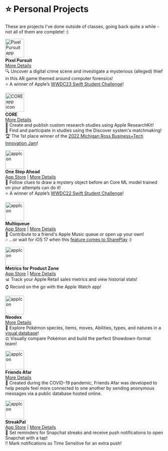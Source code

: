# ⭐️ Personal Projects

These are projects I've done outside of classes, going back quite a while - not all of them are complete! :)

<img src="https://github.com/BaBingoBango/BaBingoBango/assets/40375449/38aad2c2-ac58-4186-922e-8b67ace53f6c" alt="Pixel Pursuit app icon" width="60"/><br>
**Pixel Pursuit**<br>
[More Details](https://github.com/BaBingoBango/Pixel-Pursuit)<br>
🔍 Uncover a digital crime scene and investigate a mysterious (alleged) thief in this AR game themed around computer forensics!<br>
⭐️ A winner of Apple’s [WWDC23 Swift Student Challenge](https://web.archive.org/web/20230404002347/https://developer.apple.com/wwdc23/swift-student-challenge/)!

<img src="https://github.com/BaBingoBango/BaBingoBango/assets/40375449/bad1a550-000f-4c02-b259-593abab8ef84" alt="CORE app icon" width="60"/><br>
**CORE**<br>
[More Details](https://github.com/BaBingoBango/One-Step-Ahead)<br>
🔬 Create and publish custom research studies using Apple ResearchKit!<br>
🔭 Find and participate in studies using the Discover system's matchmaking!<br>
🏆 The 1st place winner of the [2022 Michigan Ross Business+Tech Innovation Jam](https://www.linkedin.com/posts/michigan-ross-business-tech_nocode-uofm-michigan-activity-6999099758757732352-F25F?utm_source=share&utm_medium=member_desktop)!

<img src="https://user-images.githubusercontent.com/40375449/182772451-f79f85d9-38a6-4436-9028-b9c9edc5cbfe.png" alt="appIcon" width="60"/><br>
**One Step Ahead**<br>
[App Store](https://apps.apple.com/us/app/one-step-ahead/id1620737001) | [More Details](https://github.com/BaBingoBango/One-Step-Ahead)<br>
🎨 Follow clues to draw a mystery object before an Core ML model trained on your attempts can do it!<br>
⭐️ A winner of Apple’s [WWDC22 Swift Student Challenge](https://web.archive.org/web/20220405160208/https://developer.apple.com/wwdc22/swift-student-challenge/)!

<img src="https://user-images.githubusercontent.com/40375449/182772604-4ab08608-0f31-41af-844d-75cfcfa29383.png" alt="appIcon" width="60"/><br>
**Multiqueue**<br>
[App Store](https://apps.apple.com/us/app/multiqueue/id1604105691) | [More Details](https://github.com/BaBingoBango/Multiqueue)<br>
🎵 Contribute to a friend's Apple Music queue or open up your own!<br>
🎶 ...or wait for iOS 17 when this [feature comes to SharePlay](https://9to5mac.com/2023/06/30/ios-17-carplay-apple-music-shareplay/#:~:text=On%20the%20Apple%20Music%20Now,to%20join%20your%20SharePlay%20session.) :)

<img src="https://user-images.githubusercontent.com/40375449/182772693-77dd1386-8bf5-48d9-a877-7ab4a8fb8639.png" alt="appIcon" width="60"/><br>
**Metrics for Product Zone**<br>
[App Store](https://apps.apple.com/us/app/metrics-for-product-zone/id1581284514) | [More Details](https://github.com/BaBingoBango/Metrics-for-Product-Zone)<br>
📊 Track your Apple Retail sales metrics and view historial stats!<br>
⌚️ Record on the go with the Apple Watch app!

<img src="https://user-images.githubusercontent.com/40375449/182772752-d1ac49b9-8d95-42fb-8a80-c319feb3285d.png" alt="appIcon" width="60"/><br>
**Neodex**<br>
[More Details](https://github.com/BaBingoBango/Neodex)<br>
👾 Explore Pokémon species, items, moves, Abilities, types, and natures in a [visual database](https://pokemon.fandom.com/wiki/Pok%C3%A9dex)!<br>
⚖️ Visually compare Pokémon and build the perfect Showdown-format team!

<img src="https://user-images.githubusercontent.com/40375449/182772782-1807a81f-d965-4ca7-b4d2-c92037b4e801.png" alt="appIcon" width="60"/><br>
**Friends Afar**<br>
[More Details](https://github.com/BaBingoBango/Friends-Afar)<br>
💌 Created during the COVID-19 pandemic, Friends Afar was developed to help people feel more connected to one another by sending anonymous messages via a public database hosted online.

<img src="https://user-images.githubusercontent.com/40375449/182772821-c856f135-1eeb-48b5-9776-5712783d3797.png" alt="appIcon" width="60"/><br>
**StreakPal**<br>
[App Store](https://apps.apple.com/app/streakpal/id1587647711) | [More Details](https://github.com/BaBingoBango/StreakPal)<br>
🔔 Set reminders for Snapchat streaks and receive push notifications to open Snapchat with a tap!<br>
‼️ Mark notifications as Time Sensitive for an extra push!
